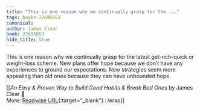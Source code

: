 ```yaml
---
title: "This is one reason why we continually grasp for the ..."
tags: books-22695053
canonical: 
author: James Clear
book: 22695053
hide_title: true
---
```


This is one reason why we continually grasp for the latest get-rich-quick or weight-loss scheme. New plans offer hope because we don’t have any experiences to ground our expectations. New strategies seem more appealing than old ones because they can have unbounded hope.


[[<cite>_An Easy & Proven Way to Build Good Habits & Break Bad Ones_</cite> by James Clear 📕<br>
_More_: [Readwise URL](https://readwise.io/open/446271381){:target="_blank"}
::wrap]]